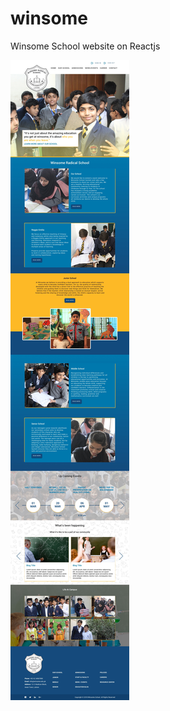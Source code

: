 # winsome
Winsome School website on Reactjs

<img src="./3. winsome-promo/src/screenshot/home.jpg" />